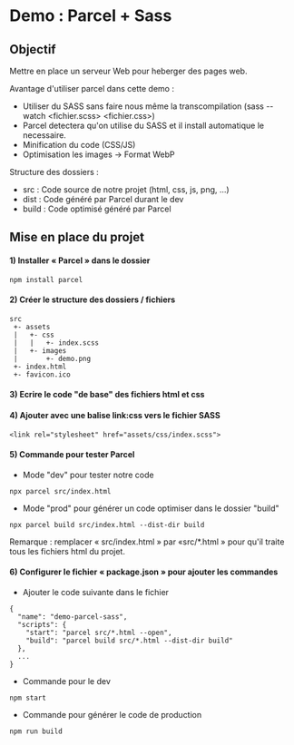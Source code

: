 # Demo : Parcel + Sass

## Objectif
Mettre en place un serveur Web pour heberger des pages web.

Avantage d'utiliser parcel dans cette demo :
 - Utiliser du SASS sans faire nous même la transcompilation (sass --watch <fichier.scss> <fichier.css>)
 - Parcel detectera qu'on utilise du SASS et il install automatique le necessaire.
 - Minification du code (CSS/JS)
 - Optimisation les images -> Format WebP

Structure des dossiers : 
 - src : Code source de notre projet (html, css, js, png, ...)
 - dist : Code généré par Parcel durant le dev
 - build : Code optimisé généré par Parcel

## Mise en place du projet
#### 1) Installer « Parcel » dans le dossier
```
npm install parcel
```

#### 2) Créer le structure des dossiers / fichiers
```
src
 +- assets
 |   +- css
 |   |   +- index.scss
 |   +- images
 |       +- demo.png
 +- index.html
 +- favicon.ico
```

#### 3) Ecrire le code "de base" des fichiers html et css
#### 4) Ajouter avec une balise link:css vers le fichier SASS
```
<link rel="stylesheet" href="assets/css/index.scss">
```

#### 5) Commande pour tester Parcel
 - Mode "dev" pour tester notre code
```
npx parcel src/index.html
```
 - Mode "prod" pour générer un code optimiser dans le dossier "build"
```
npx parcel build src/index.html --dist-dir build
```
Remarque : remplacer « src/index.html » par «src/*.html » pour qu'il traite tous les fichiers html du projet.

#### 6) Configurer le fichier « package.json » pour ajouter les commandes

- Ajouter le code suivante dans le fichier
```
{
  "name": "demo-parcel-sass",
  "scripts": {
    "start": "parcel src/*.html --open",
    "build": "parcel build src/*.html --dist-dir build"
  },
  ...
}
```
- Commande pour le dev
```
npm start
```
 - Commande pour générer le code de production
```
npm run build
```

